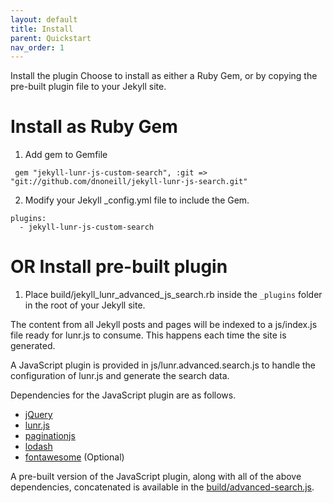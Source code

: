 ```yaml
---
layout: default
title: Install
parent: Quickstart
nav_order: 1
---
```


Install the plugin
Choose to install as either a Ruby Gem, or by copying the pre-built plugin file to your Jekyll site.


# Install as Ruby Gem
1. Add gem to Gemfile
```
 gem "jekyll-lunr-js-custom-search", :git => "git://github.com/dnoneill/jekyll-lunr-js-search.git"
```

2. Modify your Jekyll _config.yml file to include the Gem.
```
plugins:
  - jekyll-lunr-js-custom-search
```

# OR Install pre-built plugin
1. Place build/jekyll_lunr_advanced_js_search.rb inside the `_plugins` folder in the root of your Jekyll site.

The content from all Jekyll posts and pages will be indexed to a js/index.js file ready for lunr.js to consume. This happens each time the site is generated.

A JavaScript plugin is provided in js/lunr.advanced.search.js to handle the configuration of lunr.js and generate the search data.

Dependencies for the JavaScript plugin are as follows.

* [jQuery](http://jquery.com)
* [lunr.js](http://lunrjs.com)
* [paginationjs](http://pagination.js.org)
* [lodash](http://lodash.com)
* [fontawesome](http://fontawesome.com) (Optional)

A pre-built version of the JavaScript plugin, along with all of the above dependencies, concatenated is available in the [build/advanced-search.js](https://github.com/dnoneill/jekyll-lunr-js-search/blob/master/build/advanced-search.js).
